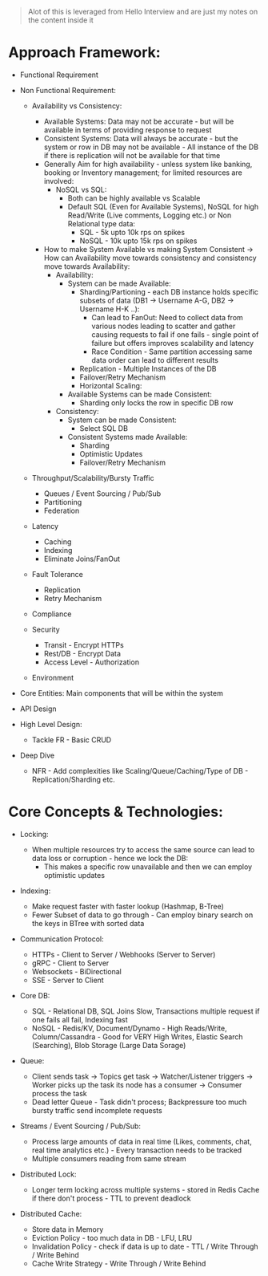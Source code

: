 > Alot of this is leveraged from Hello Interview and are just my notes on the content inside it

# Approach Framework:

- Functional Requirement
- Non Functional Requirement:

  - Availability vs Consistency:

    - Available Systems: Data may not be accurate - but will be available in terms of providing response to request
    - Consistent Systems: Data will always be accurate - but the system or row in DB may not be available - All instance of the DB if there is replication will not be available for that time
    - Generally Aim for high availability - unless system like banking, booking or Inventory management; for limited resources are involved:
      - NoSQL vs SQL:
        - Both can be highly available vs Scalable
        - Default SQL (Even for Available Systems), NoSQL for high Read/Write (Live comments, Logging etc.) or Non Relational type data:
          - SQL - 5k upto 10k rps on spikes
          - NoSQL - 10k upto 15k rps on spikes
    - How to make System Available vs making System Consistent -> How can Availability move towards consistency and consistency move towards Availability:
      - Availability:
        - System can be made Available:
          - Sharding/Partioning - each DB instance holds specific subsets of data (DB1 -> Username A-G, DB2 -> Username H-K ..):
            - Can lead to FanOut: Need to collect data from various nodes leading to scatter and gather causing requests to fail if one fails - single point of failure but offers improves scalability and latency
            - Race Condition - Same partition accessing same data order can lead to different results
          - Replication - Multiple Instances of the DB
          - Failover/Retry Mechanism
          - Horizontal Scaling:
        - Available Systems can be made Consistent:
          - Sharding only locks the row in specific DB row
      - Consistency:
        - System can be made Consistent:
          - Select SQL DB
        - Consistent Systems made Available:
          - Sharding
          - Optimistic Updates
          - Failover/Retry Mechanism

  - Throughput/Scalability/Bursty Traffic
    - Queues / Event Sourcing / Pub/Sub
    - Partitioning
    - Federation
  - Latency
    - Caching
    - Indexing
    - Eliminate Joins/FanOut
  - Fault Tolerance
    - Replication
    - Retry Mechanism
  - Compliance
  - Security
    - Transit - Encrypt HTTPs
    - Rest/DB - Encrypt Data
    - Access Level - Authorization
  - Environment

- Core Entities: Main components that will be within the system
- API Design
- High Level Design:
  - Tackle FR - Basic CRUD
- Deep Dive
  - NFR - Add complexities like Scaling/Queue/Caching/Type of DB - Replication/Sharding etc.

# Core Concepts & Technologies:

- Locking:
  - When multiple resources try to access the same source can lead to data loss or corruption - hence we lock the DB:
    - This makes a specific row unavailable and then we can employ optimistic updates
- Indexing:
  - Make request faster with faster lookup (Hashmap, B-Tree)
  - Fewer Subset of data to go through - Can employ binary search on the keys in BTree with sorted data
- Communication Protocol:

  - HTTPs - Client to Server / Webhooks (Server to Server)
  - gRPC - Client to Server
  - Websockets - BiDirectional
  - SSE - Server to Client

- Core DB:

  - SQL - Relational DB, SQL Joins Slow, Transactions multiple request if one fails all fail, Indexing fast
  - NoSQL - Redis/KV, Document/Dynamo - High Reads/Write, Column/Cassandra - Good for VERY High Writes, Elastic Search (Searching), Blob Storage (Large Data Sorage)

- Queue:

  - Client sends task -> Topics get task -> Watcher/Listener triggers -> Worker picks up the task its node has a consumer -> Consumer process the task
  - Dead letter Queue - Task didn't process; Backpressure too much bursty traffic send incomplete requests

- Streams / Event Sourcing / Pub/Sub:

  - Process large amounts of data in real time (Likes, comments, chat, real time analytics etc.) - Every transaction needs to be tracked
  - Multiple consumers reading from same stream

- Distributed Lock:

  - Longer term locking across multiple systems - stored in Redis Cache if there don't process - TTL to prevent deadlock

- Distributed Cache:
  - Store data in Memory
  - Eviction Policy - too much data in DB - LFU, LRU
  - Invalidation Policy - check if data is up to date - TTL / Write Through / Write Behind
  - Cache Write Strategy - Write Through / Write Behind
